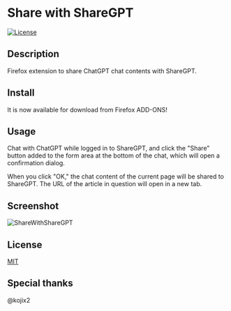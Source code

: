 # Share with ShareGPT

[![License](https://img.shields.io/github/license/hidao80/Share-with-ShareGPT)](/LICENSE)

## Description

Firefox extension to share ChatGPT chat contents with ShareGPT.

## Install

It is now available for download from Firefox ADD-ONS!

## Usage

Chat with ChatGPT while logged in to ShareGPT, and click the "Share" button added to the form area at the bottom of the chat, which will open a confirmation dialog.

When you click "OK," the chat content of the current page will be shared to ShareGPT. The URL of the article in question will open in a new tab.

## Screenshot

![ShareWithShareGPT](https://user-images.githubusercontent.com/8155294/227754372-f419124f-6571-4f83-b4ac-8e9542637087.gif)

## License

[MIT](/LICENSE)

## Special thanks

@kojix2

